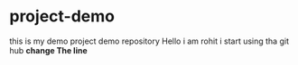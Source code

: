 # project-demo
this is my demo project demo repository
Hello i am rohit i start using tha git hub
<b> change The line </b>